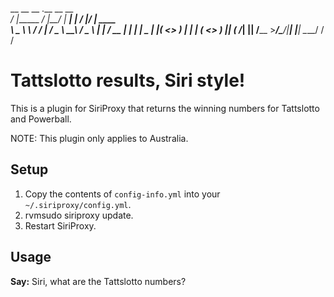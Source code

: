   __          __    __         .__          __    __          
_/  |______ _/  |__/  |_  _____|  |   _____/  |__/  |_  ____  
\   __\__  \\   __\   __\/  ___/  |  /  _ \   __\   __\/  _ \ 
 |  |  / __ \|  |  |  |  \___ \|  |_(  <_> )  |  |  | (  <_> )
 |__| (____  /__|  |__| /____  >____/\____/|__|  |__|  \____/ 
           \/                \/                               

Tattslotto results, Siri style!
==============================================================

This is a plugin for SiriProxy that returns the winning numbers for Tattslotto and Powerball.

NOTE: This plugin only applies to Australia.

Setup
-----

1. Copy the contents of `config-info.yml` into your `~/.siriproxy/config.yml`.
2. rvmsudo siriproxy update.
3. Restart SiriProxy.

Usage
-----

**Say:** Siri, what are the Tattslotto numbers?